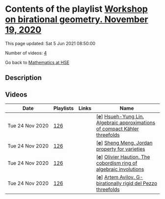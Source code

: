 # Contents of the playlist [Workshop on birational geometry. November 19, 2020](https://www.youtube.com/playlist?list=PLq3E5oubNNoBT1VTsQFTq-P1p8TPcr-6a)

This page updated: Sat 5 Jun 2021 08:50:00

Number of videos: [4](#videos)

Go back to [Mathematics at HSE](../README.md)

## Description



## Videos

|Date|Playlists|Links|Name|
|---|---|---|---|
| Tue&nbsp;24&nbsp;Nov&nbsp;2020 | [126](./playlists/126 "Workshop on birational geometry. November 19, 2020") |  | [[**e**](https://studio.youtube.com/video/dsbrIARqn_4/edit "Edit")] [Hsueh-Yung Lin. Algebraic approximations of compact Kähler threefolds](https://www.youtube.com/watch?v=dsbrIARqn_4&list=PLq3E5oubNNoBT1VTsQFTq-P1p8TPcr-6a) |
| Tue&nbsp;24&nbsp;Nov&nbsp;2020 | [126](./playlists/126 "Workshop on birational geometry. November 19, 2020") |  | [[**e**](https://studio.youtube.com/video/LGnWU7FhfZY/edit "Edit")] [Sheng Meng. Jordan property for varieties](https://www.youtube.com/watch?v=LGnWU7FhfZY&list=PLq3E5oubNNoBT1VTsQFTq-P1p8TPcr-6a) |
| Tue&nbsp;24&nbsp;Nov&nbsp;2020 | [126](./playlists/126 "Workshop on birational geometry. November 19, 2020") |  | [[**e**](https://studio.youtube.com/video/srhn1KhyKyU/edit "Edit")] [Olivier Haution. The cobordism ring of algebraic involutions](https://www.youtube.com/watch?v=srhn1KhyKyU&list=PLq3E5oubNNoBT1VTsQFTq-P1p8TPcr-6a) |
| Tue&nbsp;24&nbsp;Nov&nbsp;2020 | [126](./playlists/126 "Workshop on birational geometry. November 19, 2020") |  | [[**e**](https://studio.youtube.com/video/s3bp-uiYk64/edit "Edit")] [Artem Avilov. G-birationally rigid del Pezzo threefolds](https://www.youtube.com/watch?v=s3bp-uiYk64&list=PLq3E5oubNNoBT1VTsQFTq-P1p8TPcr-6a) |
